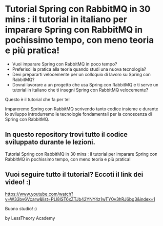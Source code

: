 # Tutorial Spring con RabbitMQ in 30 mins : il tutorial in italiano per imparare Spring con RabbitMQ in pochissimo tempo, con meno teoria e più pratica! 

- Vuoi imparare Spring con RabbitMQ in poco tempo? 
- Preferisci la pratica alla teoria quando studi una nuova tecnologia?
- Devi prepararti velocemente per un colloquio di lavoro su Spring con RabbitMQ? 
- Dovrai lavorare a un progetto che usa Spring con RabbitMQ e ti serve un tutorial in italiano che ti insegni Spring con RabbitMQ velocemente?

Questo è il tutorial che fa per te!

Impareremo Spring con RabbitMQ scrivendo tanto codice insieme e durante lo sviluppo introdurremo le tecnologie fondamentali per la conoscenza di Spring con RabbitMQ.

## In questo repository trovi tutto il codice sviluppato durante le lezioni.

Tutorial Spring con RabbitMQ in 30 mins : il tutorial per imparare Spring con RabbitMQ in pochissimo tempo, con meno teoria e più pratica! 

## Vuoi seguire tutto il tutorial? Eccoti il link dei video! :) 
https://www.youtube.com/watch?v=W33bv6Vcarw&list=PLl8lST6xZTJb42YNY4z1wTY0v3hRJ6bg3&index=1

Buono studio! :)

by LessTheory Academy

